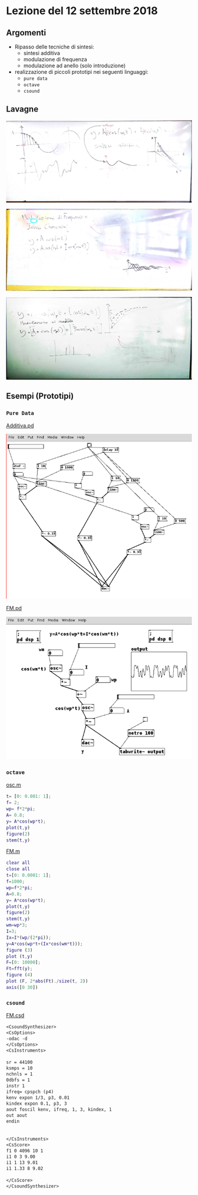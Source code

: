 # Lezione del 12 settembre 2018

## Argomenti

* Ripasso delle tecniche di sintesi:
  * sintesi additiva
  * modulazione di frequenza
  * modulazione ad anello (solo introduzione)
* realizzazione di piccoli prototipi nei seguenti linguaggi:
  * `pure data`
  * `octave`
  * `csound`

## Lavagne

![whiteboard 1](./BN_IM_2018-09-12_11.48.33_1.jpg)

![whiteboard 2](./BN_IM_2018-09-12_11.48.33_2.jpg)

![whiteboard 3](./BN_IM_2018-09-12_11.48.33_3.jpg)

## Esempi (Prototipi)

### `Pure Data`

[Additiva.pd](./Additiva.pd)

![Additiva.pd](./Additiva.pd.png)

[FM.pd](./FM.pd)

![FM.pd](./FM.pd.png)

### `octave`

[osc.m](./osc.oct.m)

```matlab
t= [0: 0.001: 1];
f= 2;
wp= f*2*pi;
A= 0.8;
y= A*cos(wp*t);
plot(t,y)
figure(2)
stem(t,y)
```

[FM.m](./FM.oct.m)

```matlab
clear all
close all
t=[0: 0.0001: 1];
f=1000;
wp=f*2*pi;
A=0.8;
y= A*cos(wp*t);
plot(t,y)
figure(2)
stem(t,y)
wm=wp*3;
I=3;
Ix=I*(wp/(2*pi));
y=A*cos(wp*t+(Ix*cos(wm*t)));
figure (3)
plot (t,y)
F=[0: 10000];
Ft=fft(y);
figure (4)
plot (F, 2*abs(Ft)./size(t, 2))
axis([0 30])
```

### `csound`

[FM.csd](./FM.csd)

```csound
<CsoundSynthesizer>
<CsOptions>
-odac -d
</CsOptions>
<CsInstruments>

sr = 44100
ksmps = 10
nchnls = 1
0dbfs = 1
instr 1
ifreq= cpspch (p4)
kenv expon 1/3, p3, 0.01
kindex expon 0.1, p3, 3
aout foscil kenv, ifreq, 1, 3, kindex, 1
out aout
endin


</CsInstruments>
<CsScore>
f1 0 4096 10 1
i1 0 3 9.00
i1 1 13 9.01
i1 1.33 8 9.02

</CsScore>
</CsoundSynthesizer>
```
